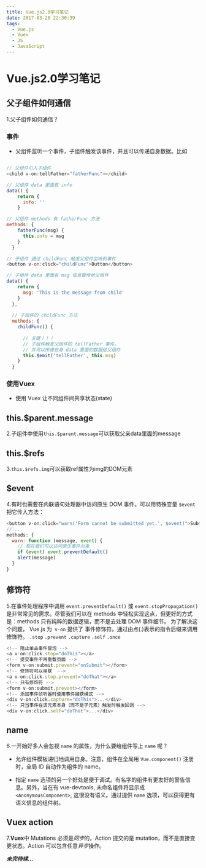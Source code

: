 ```yaml
---
title: Vue.js2.0学习笔记
date: 2017-03-20 22:30:39
tags:
  - Vue.js
  - Vuex
  - JS
  - JavaScript
---
```


# Vue.js2.0学习笔记

## 父子组件如何通信
1.父子组件如何通信？
### 事件
  
* 父组件监听一个事件，子组件触发该事件，并且可以传递自身数据。比如

```js

// 父组件引入子组件
<child v-on:tellFather="fatherFunc"></child>

// 父组件 data 里面有 info
data() {
    return {
      info: ''
    }

// 父组件 methods 有 fatherFunc 方法
methods: {
    fatherFunc(msg) {
      this.info = msg
    }
  }

// 子组件 通过 childFunc 触发父组件监听的事件
<button v-on:click="childFunc">Button</button>

// 子组件 data 里面有 msg 信息要传给父组件
data() {
    return {
      msg: 'This is the message from child'
    }
  },
  
  // 子组件的 childFunc 方法
  methods: {
    childFunc() {
        
      // 关键！！！ 
      // 子组件触发父组件的 tellFather 事件，
      // 并可以传递自身 data 里面的数据给父组件
      this.$emit('tellFather', this.msg)
    }
  }
```

### 使用Vuex
* 使用 Vuex 让不同组件间共享状态(state)

## this.$parent.message
2.子组件中使用`this.$parent.message`可以获取父亲data里面的message
## this.$refs
3.`this.$refs.img`可以获取ref属性为img的DOM元素
## $event
4.有时也需要在内联语句处理器中访问原生 DOM 事件。可以用特殊变量 `$event` 把它传入方法：

```javascript
<button v-on:click="warn('Form cannot be submitted yet.', $event)">Submit</button>
// ...
methods: {
  warn: function (message, event) {
    // 现在我们可以访问原生事件对象
    if (event) event.preventDefault()
    alert(message)
  }
}
```
## 修饰符
5.在事件处理程序中调用 `event.preventDefault()` 或 `event.stopPropagation()` 是非常常见的需求。尽管我们可以在 methods 中轻松实现这点，但更好的方式是：methods 只有纯粹的数据逻辑，而不是去处理 DOM 事件细节。
为了解决这个问题， Vue.js 为` v-on` 提供了 事件修饰符。通过由点(.)表示的指令后缀来调用修饰符。
`.stop`
`.prevent`
`.capture`
`.self`
`.once`

```js
<!-- 阻止单击事件冒泡 -->
<a v-on:click.stop="doThis"></a>
<!-- 提交事件不再重载页面 -->
<form v-on:submit.prevent="onSubmit"></form>
<!-- 修饰符可以串联  -->
<a v-on:click.stop.prevent="doThat"></a>
<!-- 只有修饰符 -->
<form v-on:submit.prevent></form>
<!-- 添加事件侦听器时使用事件捕获模式 -->
<div v-on:click.capture="doThis">...</div>
<!-- 只当事件在该元素本身（而不是子元素）触发时触发回调 -->
<div v-on:click.self="doThat">...</div>
```
## name
6.一开始好多人会忽视 `name` 的属性，为什么要给组件写上 `name` 呢？

* 允许组件模板递归地调用自身。注意，组件在全局用 `Vue.component()` 注册时，全局 ID 自动作为组件的 name。

* 指定 `name` 选项的另一个好处是便于调试。有名字的组件有更友好的警告信息。另外，当在有 vue-devtools, 未命名组件将显示成 `<AnonymousComponent>`, 这很没有语义。通过提供 `name` 选项，可以获得更有语义信息的组件树。

## Vuex action
7.**Vuex**中 Mutations 必须是*同步*的，Action 提交的是 mutation，而不是直接变更状态。Action 可以包含任意*异步*操作。

***未完待续...***




